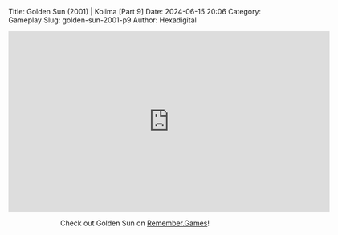 Title: Golden Sun (2001) | Kolima [Part 9]
Date: 2024-06-15 20:06
Category: Gameplay
Slug: golden-sun-2001-p9
Author: Hexadigital

<center><iframe src="https://www.youtube.com/embed/3igh2O9IP74?feature=oembed" allow="accelerometer; autoplay; encrypted-media; gyroscope; picture-in-picture" width="640" height="360" frameborder="0"></iframe>

Check out Golden Sun on [Remember.Games](https://remember.games/game/3374/golden-sun/)!</center>